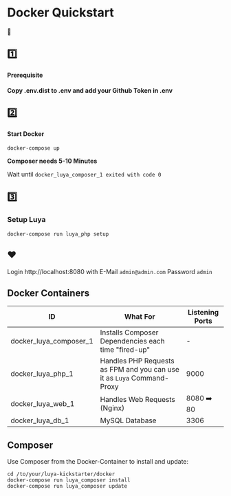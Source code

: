 # Docker Quickstart
:rocket:

## :one:
#### Prerequisite

**Copy .env.dist to .env and add your Github Token in .env**

## :two:
#### Start Docker

```
docker-compose up
```

**Composer needs 5-10 Minutes**  

Wait until `docker_luya_composer_1 exited with code 0`

## :three:

### Setup Luya

```
docker-compose run luya_php setup
```


## :heart:

Login http://localhost:8080 with E-Mail `admin@admin.com` Password `admin`


## Docker Containers

| ID | What For | Listening Ports |
| --- | --- | --- |
| docker_luya_composer_1 | Installs Composer Dependencies each time "fired-up" | - |
| docker_luya_php_1 | Handles PHP Requests as FPM and you can use it as `Luya` Command-Proxy | 9000 |
| docker_luya_web_1 | Handles Web Requests (Nginx) | 8080 :arrow_right: 80 |
| docker_luya_db_1 | MySQL Database | 3306 |

## Composer

Use Composer from the Docker-Container to install and update:

```
cd /to/your/luya-kickstarter/docker
docker-compose run luya_composer install
docker-compose run luya_composer update
```
